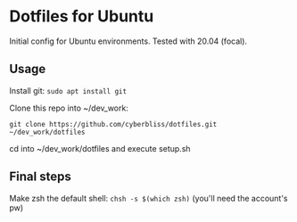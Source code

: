 # Dotfiles for Ubuntu

Initial config for Ubuntu environments. Tested with 20.04 (focal).

## Usage
Install git: `sudo apt install git`

Clone this repo into ~/dev_work:  
```
git clone https://github.com/cyberbliss/dotfiles.git ~/dev_work/dotfiles
```

cd into ~/dev_work/dotfiles and execute setup.sh

## Final steps
Make zsh the default shell: `chsh -s $(which zsh)` (you'll need the account's pw)